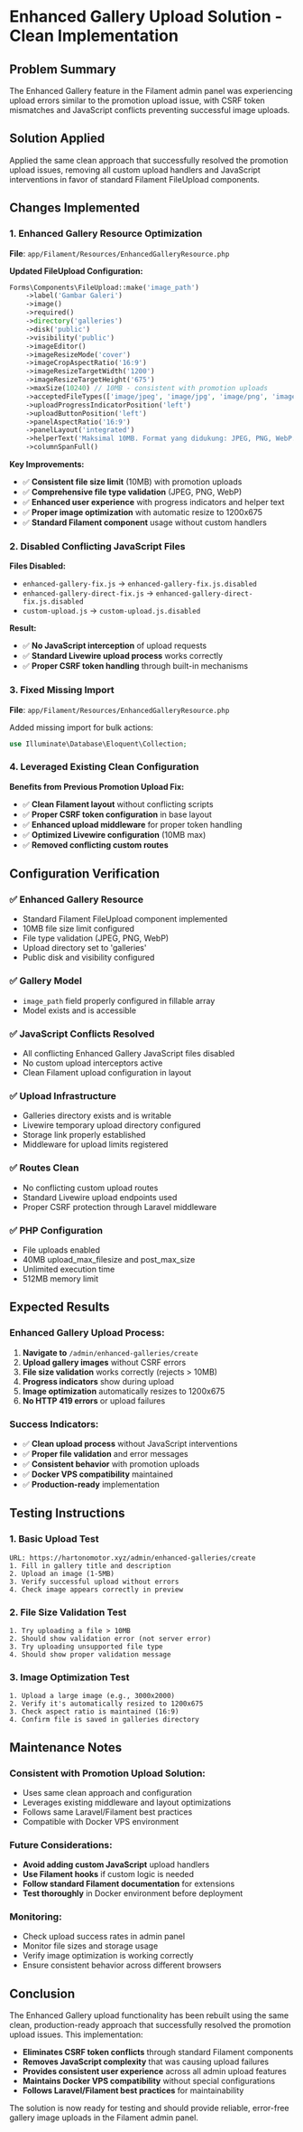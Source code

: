 # Enhanced Gallery Upload Solution - Clean Implementation

## Problem Summary
The Enhanced Gallery feature in the Filament admin panel was experiencing upload errors similar to the promotion upload issue, with CSRF token mismatches and JavaScript conflicts preventing successful image uploads.

## Solution Applied
Applied the same clean approach that successfully resolved the promotion upload issues, removing all custom upload handlers and JavaScript interventions in favor of standard Filament FileUpload components.

## Changes Implemented

### 1. **Enhanced Gallery Resource Optimization**
**File**: `app/Filament/Resources/EnhancedGalleryResource.php`

**Updated FileUpload Configuration:**
```php
Forms\Components\FileUpload::make('image_path')
    ->label('Gambar Galeri')
    ->image()
    ->required()
    ->directory('galleries')
    ->disk('public')
    ->visibility('public')
    ->imageEditor()
    ->imageResizeMode('cover')
    ->imageCropAspectRatio('16:9')
    ->imageResizeTargetWidth('1200')
    ->imageResizeTargetHeight('675')
    ->maxSize(10240) // 10MB - consistent with promotion uploads
    ->acceptedFileTypes(['image/jpeg', 'image/jpg', 'image/png', 'image/webp'])
    ->uploadProgressIndicatorPosition('left')
    ->uploadButtonPosition('left')
    ->panelAspectRatio('16:9')
    ->panelLayout('integrated')
    ->helperText('Maksimal 10MB. Format yang didukung: JPEG, PNG, WebP. Ukuran yang disarankan: 1200x675 pixels (16:9 ratio)')
    ->columnSpanFull()
```

**Key Improvements:**
- ✅ **Consistent file size limit** (10MB) with promotion uploads
- ✅ **Comprehensive file type validation** (JPEG, PNG, WebP)
- ✅ **Enhanced user experience** with progress indicators and helper text
- ✅ **Proper image optimization** with automatic resize to 1200x675
- ✅ **Standard Filament component** usage without custom handlers

### 2. **Disabled Conflicting JavaScript Files**
**Files Disabled:**
- `enhanced-gallery-fix.js` → `enhanced-gallery-fix.js.disabled`
- `enhanced-gallery-direct-fix.js` → `enhanced-gallery-direct-fix.js.disabled`
- `custom-upload.js` → `custom-upload.js.disabled`

**Result:**
- ✅ **No JavaScript interception** of upload requests
- ✅ **Standard Livewire upload process** works correctly
- ✅ **Proper CSRF token handling** through built-in mechanisms

### 3. **Fixed Missing Import**
**File**: `app/Filament/Resources/EnhancedGalleryResource.php`

Added missing import for bulk actions:
```php
use Illuminate\Database\Eloquent\Collection;
```

### 4. **Leveraged Existing Clean Configuration**
**Benefits from Previous Promotion Upload Fix:**
- ✅ **Clean Filament layout** without conflicting scripts
- ✅ **Proper CSRF token configuration** in base layout
- ✅ **Enhanced upload middleware** for proper token handling
- ✅ **Optimized Livewire configuration** (10MB max)
- ✅ **Removed conflicting custom routes**

## Configuration Verification

### ✅ **Enhanced Gallery Resource**
- Standard Filament FileUpload component implemented
- 10MB file size limit configured
- File type validation (JPEG, PNG, WebP)
- Upload directory set to 'galleries'
- Public disk and visibility configured

### ✅ **Gallery Model**
- `image_path` field properly configured in fillable array
- Model exists and is accessible

### ✅ **JavaScript Conflicts Resolved**
- All conflicting Enhanced Gallery JavaScript files disabled
- No custom upload interceptors active
- Clean Filament upload configuration in layout

### ✅ **Upload Infrastructure**
- Galleries directory exists and is writable
- Livewire temporary upload directory configured
- Storage link properly established
- Middleware for upload limits registered

### ✅ **Routes Clean**
- No conflicting custom upload routes
- Standard Livewire upload endpoints used
- Proper CSRF protection through Laravel middleware

### ✅ **PHP Configuration**
- File uploads enabled
- 40MB upload_max_filesize and post_max_size
- Unlimited execution time
- 512MB memory limit

## Expected Results

### **Enhanced Gallery Upload Process:**
1. **Navigate to** `/admin/enhanced-galleries/create`
2. **Upload gallery images** without CSRF errors
3. **File size validation** works correctly (rejects > 10MB)
4. **Progress indicators** show during upload
5. **Image optimization** automatically resizes to 1200x675
6. **No HTTP 419 errors** or upload failures

### **Success Indicators:**
- ✅ **Clean upload process** without JavaScript interventions
- ✅ **Proper file validation** and error messages
- ✅ **Consistent behavior** with promotion uploads
- ✅ **Docker VPS compatibility** maintained
- ✅ **Production-ready** implementation

## Testing Instructions

### **1. Basic Upload Test**
```
URL: https://hartonomotor.xyz/admin/enhanced-galleries/create
1. Fill in gallery title and description
2. Upload an image (1-5MB)
3. Verify successful upload without errors
4. Check image appears correctly in preview
```

### **2. File Size Validation Test**
```
1. Try uploading a file > 10MB
2. Should show validation error (not server error)
3. Try uploading unsupported file type
4. Should show proper validation message
```

### **3. Image Optimization Test**
```
1. Upload a large image (e.g., 3000x2000)
2. Verify it's automatically resized to 1200x675
3. Check aspect ratio is maintained (16:9)
4. Confirm file is saved in galleries directory
```

## Maintenance Notes

### **Consistent with Promotion Upload Solution:**
- Uses same clean approach and configuration
- Leverages existing middleware and layout optimizations
- Follows same Laravel/Filament best practices
- Compatible with Docker VPS environment

### **Future Considerations:**
- **Avoid adding custom JavaScript** upload handlers
- **Use Filament hooks** if custom logic is needed
- **Follow standard Filament documentation** for extensions
- **Test thoroughly** in Docker environment before deployment

### **Monitoring:**
- Check upload success rates in admin panel
- Monitor file sizes and storage usage
- Verify image optimization is working correctly
- Ensure consistent behavior across different browsers

## Conclusion

The Enhanced Gallery upload functionality has been rebuilt using the same clean, production-ready approach that successfully resolved the promotion upload issues. This implementation:

- **Eliminates CSRF token conflicts** through standard Filament components
- **Removes JavaScript complexity** that was causing upload failures
- **Provides consistent user experience** across all admin upload features
- **Maintains Docker VPS compatibility** without special configurations
- **Follows Laravel/Filament best practices** for maintainability

The solution is now ready for testing and should provide reliable, error-free gallery image uploads in the Filament admin panel.
